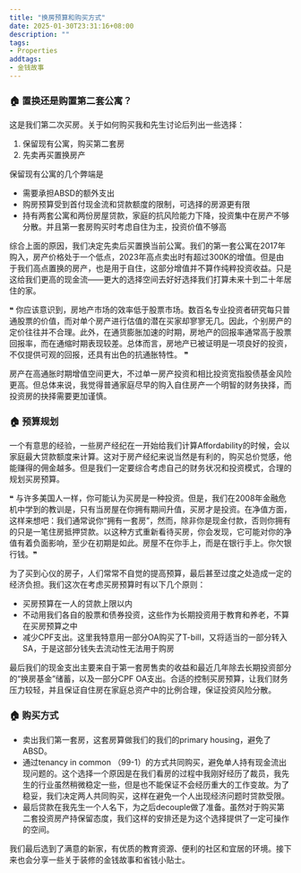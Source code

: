 ```yaml
---
title: "换房预算和购买方式"
date: 2025-01-30T23:31:16+08:00
description: ""
tags: 
- Properties
addtags:
- 金钱故事
---
```


### 🏠 置换还是购置第二套公寓？

这是我们第二次买房。关于如何购买我和先生讨论后列出一些选择：
1. 保留现有公寓，购买第二套房
2. 先卖再买置换房产

保留现有公寓的几个弊端是
- 需要承担ABSD的额外支出
- 购房预算受到首付现金流和贷款额度的限制，可选择的房源更有限
- 持有两套公寓和两份房屋贷款，家庭的抗风险能力下降，投资集中在房产不够分散。并且第一套房购买时考虑自住为主，投资价值不够高

综合上面的原因，我们决定先卖后买置换当前公寓。我们的第一套公寓在2017年购入，房产价格处于一个低点，2023年高点卖出时有超过300K的增值。但是由于我们高点置换的房产，也是用于自住，这部分增值并不算作纯粹投资收益。只是这给我们更高的现金流——更大的选择空间去好好选择我们打算未来十到二十年居住的家。

❝ 你应该意识到，房地产市场的效率低于股票市场。数百名专业投资者研究每只普通股票的价值，而对单个房产进行估值的潜在买家却寥寥无几。因此，个别房产的定价往往并不合理。此外，在通货膨胀加速的时期，房地产的回报率通常高于股票回报率，而在通缩时期表现较差。总体而言，房地产已被证明是一项良好的投资，不仅提供可观的回报，还具有出色的抗通胀特性。 ❞

房产在高通胀时期增值空间更大，不过单一房产投资和相比投资宽指股债基金风险更高。但总体来说，我觉得普通家庭尽早的购入自住房产一个明智的财务抉择，而投资房的抉择需要更加谨慎。

### 🏠 预算规划

一个有意思的经验，一些房产经纪在一开始给我们计算Affordability的时候，会以家庭最大贷款额度来计算。这对于房产经纪来说当然是有利的，购买总价觉感，他能赚得的佣金越多。但是我们一定要综合考虑自己的财务状况和投资模式，合理的规划买房预算。

❝ 与许多美国人一样，你可能认为买房是一种投资。但是，我们在2008年金融危机中学到的教训是，只有当房屋在你拥有期间升值，买房才是投资。在净值方面，这样来想吧：我们通常说你“拥有一套房”，然而，除非你是现金付款，否则你拥有的只是一笔住房抵押贷款。以这种方式重新看待买房，你会发现，它可能对你的净值有着负面影响，至少在初期是如此。房屋不在你手上，而是在银行手上。你欠银行钱。❞

为了买到心仪的房子，人们常常不自觉的提高预算，最后甚至过度之处造成一定的经济负担。我们这次在考虑买房预算时有以下几个原则：
- 买房预算在一人的贷款上限以内
- 不动用我们各自的股票和债券投资，这些作为长期投资用于教育和养老，不算在买房预算之中
- 减少CPF支出。这里我特意用一部分OA购买了T-bill，又将适当的一部分转入SA，于是这部分钱失去流动性无法用于购房

最后我们的现金支出主要来自于第一套房售卖的收益和最近几年除去长期投资部分的“换房基金”储蓄，以及一部分CPF OA支出。合适的控制买房预算，让我们财务压力较轻，并且保证自住房在家庭总资产中的比例合理，保证投资风险分散。

### 🏠 购买方式

- 卖出我们第一套房，这套房算做我们的我们的primary housing，避免了ABSD。
- 通过tenancy in common （99-1）的方式共同购买，避免单人持有现金流出现问题的。这个选择一个原因是在我们看房的过程中我刚好经历了裁员，我先生的行业虽然稍微稳定一些，但是也不能保证不会经历重大的工作变故。为了稳妥，我们决定两人共同购买，这样在避免一个人出现经济问题时贷款受限。
- 最后贷款在我先生一个人名下，为之后decouple做了准备。虽然对于购买第二套投资房产持保留态度，我们这样的安排还是为这个选择提供了一定可操作的空间。

我们最后选到了满意的新家，有优质的教育资源、便利的社区和宜居的环境。接下来也会分享一些关于装修的金钱故事和省钱小贴士。
